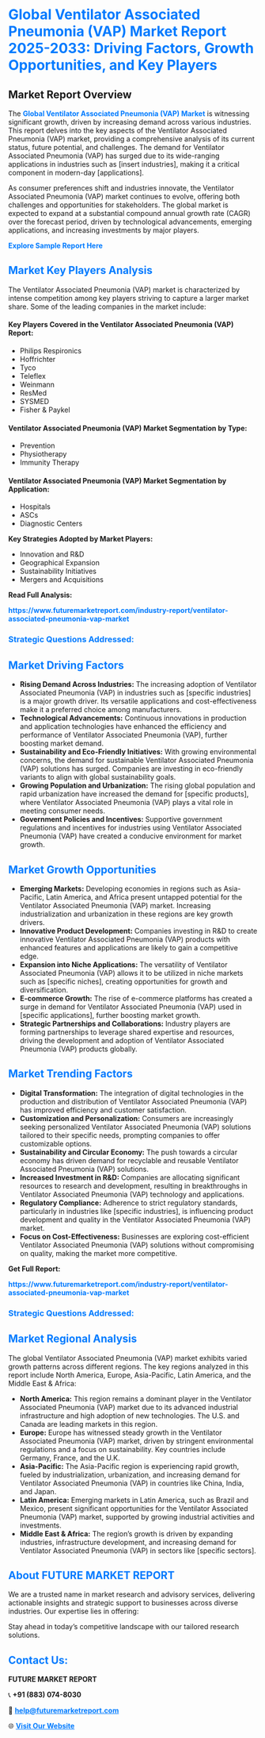 <h1 style="color: #007BFF;">Global Ventilator Associated Pneumonia (VAP) Market Report 2025-2033: Driving Factors, Growth Opportunities, and Key Players</h1>

<section id="overview">
<h2>Market Report Overview</h2>
<p>The <a href="https://www.futuremarketreport.com/industry-report/ventilator-associated-pneumonia-vap-market" style="color: #007BFF; text-decoration: none;"><strong>Global Ventilator Associated Pneumonia (VAP) Market</strong></a> is witnessing significant growth, driven by increasing demand across various industries. This report delves into the key aspects of the Ventilator Associated Pneumonia (VAP) market, providing a comprehensive analysis of its current status, future potential, and challenges. The demand for Ventilator Associated Pneumonia (VAP) has surged due to its wide-ranging applications in industries such as [insert industries], making it a critical component in modern-day [applications].</p>
<p>As consumer preferences shift and industries innovate, the Ventilator Associated Pneumonia (VAP) market continues to evolve, offering both challenges and opportunities for stakeholders. The global market is expected to expand at a substantial compound annual growth rate (CAGR) over the forecast period, driven by technological advancements, emerging applications, and increasing investments by major players.</p>
</section>

<section id="overview">
<p><a href="https://www.futuremarketreport.com/request-sample/reportId=106400" style="color: #007BFF; text-decoration: none;"><strong>Explore Sample Report Here</strong></a></p>
</section>

<section id="key-players">
<h2 style="color: #007BFF;">Market Key Players Analysis</h2>
<p>The Ventilator Associated Pneumonia (VAP) market is characterized by intense competition among key players striving to capture a larger market share. Some of the leading companies in the market include:</p>
<h4>Key Players Covered in the Ventilator Associated Pneumonia (VAP) Report:</h4>
<ul><li>Philips Respironics</li><li>Hoffrichter</li><li>Tyco</li><li>Teleflex</li><li>Weinmann</li><li>ResMed</li><li>SYSMED</li><li>Fisher &amp; Paykel</li></ul>
<h4>Ventilator Associated Pneumonia (VAP) Market Segmentation by Type:</h4>
<ul><li>Prevention</li><li>Physiotherapy</li><li>Immunity Therapy</li></ul>

<h4>Ventilator Associated Pneumonia (VAP) Market Segmentation by Application:</h4>
<ul><li>Hospitals</li><li>ASCs</li><li>Diagnostic Centers</li></ul>
<p><strong>Key Strategies Adopted by Market Players:</strong></p>
<ul>
<li>Innovation and R&D</li>
<li>Geographical Expansion</li>
<li>Sustainability Initiatives</li>
<li>Mergers and Acquisitions</li>
</ul>
</section>

<section>
<p><strong>Read Full Analysis: </strong></p><a href="https://www.futuremarketreport.com/industry-report/ventilator-associated-pneumonia-vap-market" style="color: #007BFF; text-decoration: none;"><strong>https://www.futuremarketreport.com/industry-report/ventilator-associated-pneumonia-vap-market</strong></a>
<h3 style="color: #007BFF;">Strategic Questions Addressed:</h3>
</section>

<section id="driving-factors">
<h2 style="color: #007BFF;">Market Driving Factors</h2>
<ul>
<li><strong>Rising Demand Across Industries:</strong> The increasing adoption of Ventilator Associated Pneumonia (VAP) in industries such as [specific industries] is a major growth driver. Its versatile applications and cost-effectiveness make it a preferred choice among manufacturers.</li>
<li><strong>Technological Advancements:</strong> Continuous innovations in production and application technologies have enhanced the efficiency and performance of Ventilator Associated Pneumonia (VAP), further boosting market demand.</li>
<li><strong>Sustainability and Eco-Friendly Initiatives:</strong> With growing environmental concerns, the demand for sustainable Ventilator Associated Pneumonia (VAP) solutions has surged. Companies are investing in eco-friendly variants to align with global sustainability goals.</li>
<li><strong>Growing Population and Urbanization:</strong> The rising global population and rapid urbanization have increased the demand for [specific products], where Ventilator Associated Pneumonia (VAP) plays a vital role in meeting consumer needs.</li>
<li><strong>Government Policies and Incentives:</strong> Supportive government regulations and incentives for industries using Ventilator Associated Pneumonia (VAP) have created a conducive environment for market growth.</li>
</ul>
</section>

<section id="growth-opportunities">
<h2 style="color: #007BFF;">Market Growth Opportunities</h2>
<ul>
<li><strong>Emerging Markets:</strong> Developing economies in regions such as Asia-Pacific, Latin America, and Africa present untapped potential for the Ventilator Associated Pneumonia (VAP) market. Increasing industrialization and urbanization in these regions are key growth drivers.</li>
<li><strong>Innovative Product Development:</strong> Companies investing in R&D to create innovative Ventilator Associated Pneumonia (VAP) products with enhanced features and applications are likely to gain a competitive edge.</li>
<li><strong>Expansion into Niche Applications:</strong> The versatility of Ventilator Associated Pneumonia (VAP) allows it to be utilized in niche markets such as [specific niches], creating opportunities for growth and diversification.</li>
<li><strong>E-commerce Growth:</strong> The rise of e-commerce platforms has created a surge in demand for Ventilator Associated Pneumonia (VAP) used in [specific applications], further boosting market growth.</li>
<li><strong>Strategic Partnerships and Collaborations:</strong> Industry players are forming partnerships to leverage shared expertise and resources, driving the development and adoption of Ventilator Associated Pneumonia (VAP) products globally.</li>
</ul>
</section>

<section id="trending-factors">
<h2 style="color: #007BFF;">Market Trending Factors</h2>
<ul>
<li><strong>Digital Transformation:</strong> The integration of digital technologies in the production and distribution of Ventilator Associated Pneumonia (VAP) has improved efficiency and customer satisfaction.</li>
<li><strong>Customization and Personalization:</strong> Consumers are increasingly seeking personalized Ventilator Associated Pneumonia (VAP) solutions tailored to their specific needs, prompting companies to offer customizable options.</li>
<li><strong>Sustainability and Circular Economy:</strong> The push towards a circular economy has driven demand for recyclable and reusable Ventilator Associated Pneumonia (VAP) solutions.</li>
<li><strong>Increased Investment in R&D:</strong> Companies are allocating significant resources to research and development, resulting in breakthroughs in Ventilator Associated Pneumonia (VAP) technology and applications.</li>
<li><strong>Regulatory Compliance:</strong> Adherence to strict regulatory standards, particularly in industries like [specific industries], is influencing product development and quality in the Ventilator Associated Pneumonia (VAP) market.</li>
<li><strong>Focus on Cost-Effectiveness:</strong> Businesses are exploring cost-efficient Ventilator Associated Pneumonia (VAP) solutions without compromising on quality, making the market more competitive.</li>
</ul>
</section>

<section>
<p><strong>Get Full Report: </strong></p><a href="https://www.futuremarketreport.com/industry-report/ventilator-associated-pneumonia-vap-market" style="color: #007BFF; text-decoration: none;"><strong>https://www.futuremarketreport.com/industry-report/ventilator-associated-pneumonia-vap-market</strong></a>
<h3 style="color: #007BFF;">Strategic Questions Addressed:</h3>
</section>


<section id="regional-analysis">
<h2 style="color: #007BFF;">Market Regional Analysis</h2>
<p>The global Ventilator Associated Pneumonia (VAP) market exhibits varied growth patterns across different regions. The key regions analyzed in this report include North America, Europe, Asia-Pacific, Latin America, and the Middle East & Africa:</p>
<ul>
<li><strong>North America:</strong> This region remains a dominant player in the Ventilator Associated Pneumonia (VAP) market due to its advanced industrial infrastructure and high adoption of new technologies. The U.S. and Canada are leading markets in this region.</li>
<li><strong>Europe:</strong> Europe has witnessed steady growth in the Ventilator Associated Pneumonia (VAP) market, driven by stringent environmental regulations and a focus on sustainability. Key countries include Germany, France, and the U.K.</li>
<li><strong>Asia-Pacific:</strong> The Asia-Pacific region is experiencing rapid growth, fueled by industrialization, urbanization, and increasing demand for Ventilator Associated Pneumonia (VAP) in countries like China, India, and Japan.</li>
<li><strong>Latin America:</strong> Emerging markets in Latin America, such as Brazil and Mexico, present significant opportunities for the Ventilator Associated Pneumonia (VAP) market, supported by growing industrial activities and investments.</li>
<li><strong>Middle East & Africa:</strong> The region’s growth is driven by expanding industries, infrastructure development, and increasing demand for Ventilator Associated Pneumonia (VAP) in sectors like [specific sectors].</li>
</ul>
</section>

<footer>
<h2 style="color: #007BFF;">About FUTURE MARKET REPORT</h2>
<p>We are a trusted name in market research and advisory services, delivering actionable insights and strategic support to businesses across diverse industries. Our expertise lies in offering:</p>

<p>Stay ahead in today’s competitive landscape with our tailored research solutions.</p>

<h2 style="color: #007BFF;">Contact Us:</h2>
<p><strong>FUTURE MARKET REPORT</strong></p>
<p>📞 <strong>+91 (883) 074-8030</strong></p>
<p>📧 <strong><a href="mailto:help@futuremarketreport.com" style="color: #007BFF;">help@futuremarketreport.com</a></strong></p>
<p>🌐 <strong><a href="https://www.futuremarketreport.com/" style="color: #007BFF;">Visit Our Website</a></strong></p>
</footer>